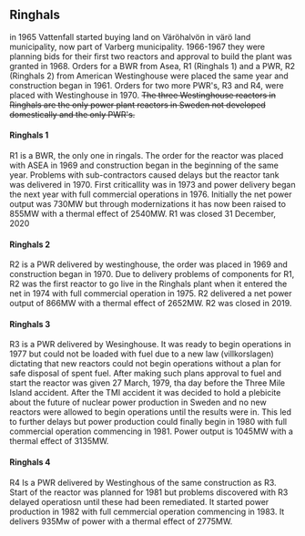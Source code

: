 ## Ringhals
in 1965 Vattenfall started buying land on Väröhalvön in värö land municipality, now part of Varberg municipality. 1966-1967 they were planning bids for their first two reactors and approval to build the plant was granted in 1968. Orders for a BWR from Asea, R1 (Ringhals 1) and a PWR, R2 (Ringhals 2) from American Westinghouse were placed the same year and construction began in 1961. Orders for two more PWR's, R3 and R4, were placed with Westinghouse in 1970. ~~The three Westinghouse reactors in Ringhals are the only power plant reactors in Sweden not developed domestically and the only PWR's.~~

#### Ringhals 1
R1 is a BWR, the only one in ringals. The order for the reactor was placed with ASEA in 1969 and construction began in the beginning of the same year. Problems with sub-contractors caused delays but the reactor tank was delivered in 1970. First criticallity was in 1973 and power delivery began the next year with full commercial operations in 1976. Initially the net power output was 730MW but through modernizations it has now been raised to 855MW with a thermal effect of 2540MW. R1 was closed 31 December, 2020

#### Ringhals 2
R2 is a PWR delivered by westinghouse, the order was placed in 1969 and construction began in 1970. Due to delivery problems of components for R1, R2 was the first reactor to go live in the Ringhals plant when it entered the net in 1974 with full commercial operation in 1975. R2 delivered a net power output of 866MW with a thermal effect of 2652MW. R2 was closed in 2019.

#### Ringhals 3
R3 is a PWR delivered by Wesinghouse. It was ready to begin operations in 1977 but could not be loaded with fuel due to a new law (villkorslagen) dictating that new reactors could not begin operations without a plan for safe disposal of spent fuel. After making such plans approval to fuel and start the reactor was given 27 March, 1979, tha day before the Three Mile Island accident. After the TMI accident it was decided to hold a plebicite about the future of nuclear power production in Sweden and no new reactors were allowed to begin operations until the results were in. This led to further delays but power production could finally begin in 1980 with full commercial operation commencing in 1981. Power output is 1045MW with a thermal effect of 3135MW.

#### Ringhals 4
R4 Is a PWR delivered by Westinghous of the same construction as R3. Start of the reactor was planned for 1981 but problems discovered with R3 delayed operatiosn until these had been remediated. It started power production in 1982 with full cemmercial operation commencing in 1983. It delivers 935Mw of power with a thermal effect of 2775MW.
